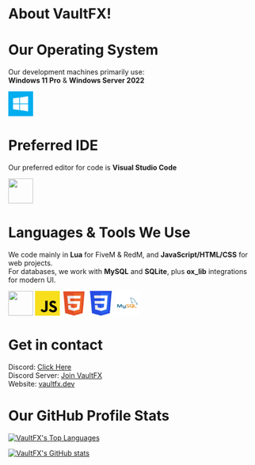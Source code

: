 <!-- Main About Me -->
# About VaultFX!
<!-- Main About Me -->

<!-- Operating System -->
# Our Operating System
Our development machines primarily use:  
**Windows 11 Pro** & **Windows Server 2022**

<img src="https://github.com/edent/SuperTinyIcons/blob/master/images/svg/windows.svg" width=50 height=50>

# Preferred IDE
Our preferred editor for code is **Visual Studio Code**

<img src="https://upload.wikimedia.org/wikipedia/commons/9/9a/Visual_Studio_Code_1.35_icon.svg" width=50 height=50>

<!-- Languages / Tools -->
# Languages & Tools We Use

We code mainly in **Lua** for FiveM & RedM, and **JavaScript/HTML/CSS** for web projects.  
For databases, we work with **MySQL** and **SQLite**, plus **ox_lib** integrations for modern UI.

<img src="https://upload.wikimedia.org/wikipedia/commons/c/cf/Lua-Logo.svg" width=50 height=50> 
<img src="https://github.com/edent/SuperTinyIcons/blob/master/images/svg/javascript.svg" width=50 height=50> 
<img src="https://github.com/edent/SuperTinyIcons/blob/master/images/svg/html5.svg" width=50 height=50> 
<img src="https://github.com/edent/SuperTinyIcons/blob/master/images/svg/css3.svg" width=50 height=50> 
<img src="https://github.com/edent/SuperTinyIcons/blob/master/images/svg/mysql.svg" width=50 height=50>

<!-- Contact Me -->
# Get in contact
Discord: [Click Here](https://discord.com/users/YOUR-DISCORD-ID)<br>
Discord Server: [Join VaultFX](https://discord.gg/mJa3UH7Q2h)<br>
Website: [vaultfx.dev](https://vaultfx.dev)<br>

<!-- Contact Me -->

<!-- GitHub Stats -->
# Our GitHub Profile Stats
[![VaultFX's Top Languages](https://github-readme-stats.vercel.app/api/top-langs/?username=VaultFX&layout=compact&theme=github_dark)](https://github.com/anuraghazra/github-readme-stats)

[![VaultFX's GitHub stats](https://github-readme-stats.vercel.app/api?username=VaultFX&theme=github_dark)](https://github.com/anuraghazra/github-readme-stats)
